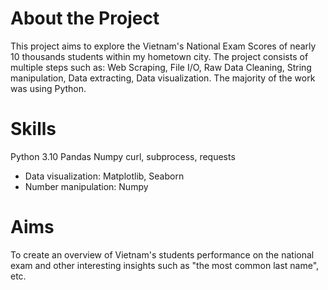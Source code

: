 # About the Project
This project aims to explore the Vietnam's National Exam Scores of nearly 10 thousands students within my hometown city. 
The project consists of multiple steps such as: Web Scraping, File I/O, Raw Data Cleaning, String manipulation, Data extracting, Data visualization. 
The majority of the work was using Python.

# Skills
Python 3.10
Pandas
Numpy
curl, subprocess, requests
- Data visualization: Matplotlib, Seaborn
- Number manipulation: Numpy

# Aims
To create an overview of Vietnam's students performance on the national exam and other interesting insights such as "the most common last name", etc. 
